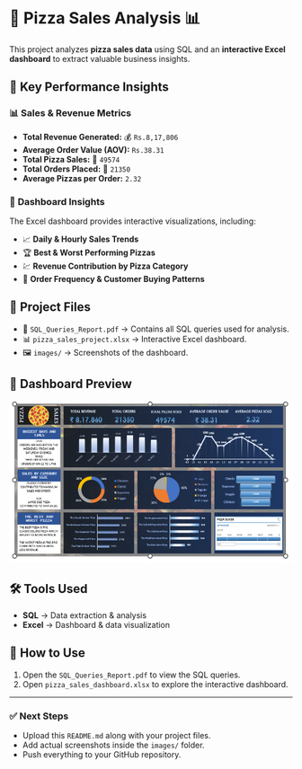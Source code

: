 # 🍕 Pizza Sales Analysis 📊

This project analyzes **pizza sales data** using SQL and an **interactive Excel dashboard** to extract valuable business insights.

## 📌 Key Performance Insights

### 📊 **Sales & Revenue Metrics**

- **Total Revenue Generated:** 💰 `Rs.8,17,806`
- **Average Order Value (AOV):** `Rs.38.31`
- **Total Pizza Sales:** 🍕 `49574`
- **Total Orders Placed:** 🛒 `21350`
- **Average Pizzas per Order:** `2.32`

### 📅 **Dashboard Insights**

The Excel dashboard provides interactive visualizations, including:

- 📈 **Daily & Hourly Sales Trends**
- 🏆 **Best & Worst Performing Pizzas**
- 💹 **Revenue Contribution by Pizza Category**
- 🔄 **Order Frequency & Customer Buying Patterns**

## 📂 **Project Files**

- 📑 `SQL_Queries_Report.pdf` → Contains all SQL queries used for analysis.
- 📊 `pizza_sales_project.xlsx` → Interactive Excel dashboard.
- 🖼 `images/` → Screenshots of the dashboard.

## 📸 **Dashboard Preview**

![Pizza Sales Dashboard](images/dashboard.png)

## 🛠 **Tools Used**

- **SQL** → Data extraction & analysis
- **Excel** → Dashboard & data visualization

## 🚀 **How to Use**

1. Open the `SQL_Queries_Report.pdf` to view the SQL queries.
2. Open `pizza_sales_dashboard.xlsx` to explore the interactive dashboard.

---

### **✅ Next Steps**

- Upload this `README.md` along with your project files.
- Add actual screenshots inside the `images/` folder.
- Push everything to your GitHub repository.
